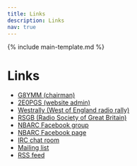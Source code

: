 ```yaml
---
title: Links
description: Links
nav: true
---
```


{% include main-template.md %}

# Links

* [G8YMM (chairman)]()
* [2E0PGS (website admin)]()
* [Westrally (West of England radio rally)]()
* [RSGB (Radio Society of Great Britain)]()
* [NBARC Facebook group]()
* [NBARC Facebook page​]()
* [IRC chat room​]()
* [Mailing list]()
* [RSS feed]()